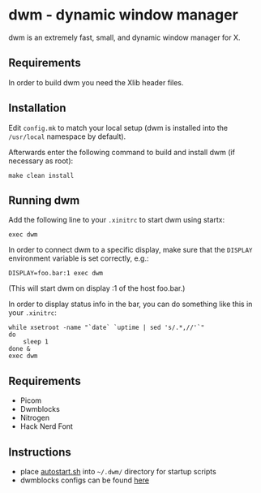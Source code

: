
# dwm - dynamic window manager

dwm is an extremely fast, small, and dynamic window manager for X.

## Requirements

In order to build dwm you need the Xlib header files.

## Installation

Edit `config.mk` to match your local setup (dwm is installed into the `/usr/local` namespace by default).

Afterwards enter the following command to build and install dwm (if necessary as root):

```
make clean install
```

## Running dwm

Add the following line to your `.xinitrc` to start dwm using startx:

```
exec dwm
```

In order to connect dwm to a specific display, make sure that the `DISPLAY` environment variable is set correctly, e.g.:

```
DISPLAY=foo.bar:1 exec dwm
```

(This will start dwm on display :1 of the host foo.bar.)

In order to display status info in the bar, you can do something like this in your `.xinitrc`:

```
while xsetroot -name "`date` `uptime | sed 's/.*,//'`"
do
    sleep 1
done &
exec dwm
```

## Requirements

- Picom
- Dwmblocks
- Nitrogen
- Hack Nerd Font


## Instructions

- place [autostart.sh](https://github.com/7h3cyb3rm0nk/dwm-config/blob/master/autostart.sh) into `~/.dwm/` directory for startup scripts
- dwmblocks configs can be found [here](https://github.com/7h3cyb3rm0nk/dwmblocks-config)



